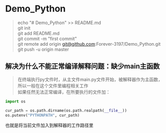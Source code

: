 # Demo_Python
> echo "# Demo_Python" >> README.md</br>
git init</br>
git add README.md</br>
git commit -m "first commit"</br>
git remote add origin git@github.com:Forever-3197/Demo_Python.git</br>
git push -u origin master</br>

## 解决为什么不能正常编译解释问题：缺少main主函数
> 在终端执行py文件时，从主文件main.py文件开始，被解释器作为主函数，所以一般在这个文件里编程相关工作<br/>如果任然无法正常编译，在所要执行的文件加：
```python
import os

cur_path = os.path.dirname(os.path.realpath(__file__))
os.putenv("PYTHONPATH", cur_path)
```
也就是将当前文件加入到解释器的工作路径里